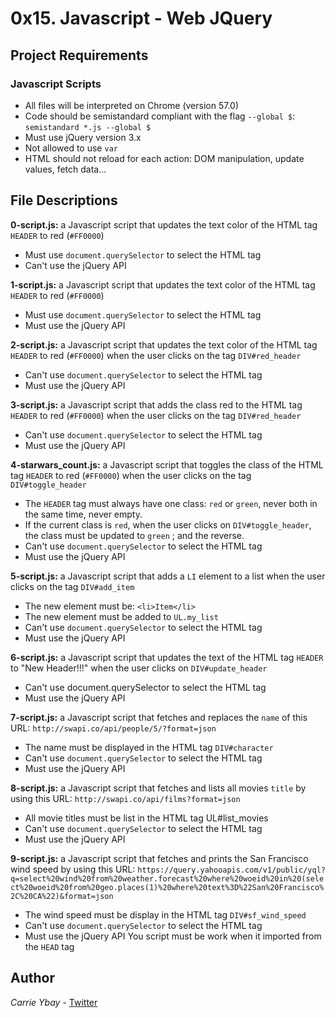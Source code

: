# 0x15. Javascript - Web JQuery
## Project Requirements
### Javascript Scripts
- All files will be interpreted on Chrome (version 57.0)
- Code should be semistandard compliant with the flag `--global $`: `semistandard *.js --global $`
- Must use jQuery version 3.x
- Not allowed to use `var`
- HTML should not reload for each action: DOM manipulation, update values, fetch data...

## File Descriptions
**0-script.js:** a Javascript script that updates the text color of the HTML tag `HEADER` to red (`#FF0000`)
- Must use `document.querySelector` to select the HTML tag
- Can't use the jQuery API

**1-script.js:** a Javascript script that updates the text color of the HTML tag `HEADER` to red (`#FF0000`)
- Must use `document.querySelector` to select the HTML tag
- Must use the jQuery API

**2-script.js:** a Javascript script that updates the text color of the HTML tag `HEADER` to red (`#FF0000`) when the user clicks on the tag `DIV#red_header`
- Can't use `document.querySelector` to select the HTML tag
- Must use the jQuery API

**3-script.js:** a Javascript script that adds the class red to the HTML tag `HEADER` to red (`#FF0000`) when the user clicks on the tag `DIV#red_header`
- Can't use `document.querySelector` to select the HTML tag
- Must use the jQuery API

**4-starwars_count.js:** a Javascript script that toggles the class of the HTML tag `HEADER` to red (`#FF0000`) when the user clicks on the tag `DIV#toggle_header`
- The `HEADER` tag must always have one class: `red` or `green`, never both in the same time, never empty.
- If the current class is `red`, when the user clicks on `DIV#toggle_header`, the class must be updated to `green` ; and the reverse.
- Can't use `document.querySelector` to select the HTML tag
- Must use the jQuery API

**5-script.js:** a Javascript script that adds a `LI` element to a list when the user clicks on the tag `DIV#add_item`
- The new element must be: `<li>Item</li>`
- The new element must be added to `UL.my_list`
- Can't use `document.querySelector` to select the HTML tag
- Must use the jQuery API

**6-script.js:** a Javascript script that updates the text of the HTML tag `HEADER` to "New Header!!!" when the user clicks on `DIV#update_header`
- Can't use document.querySelector to select the HTML tag
- Must use the jQuery API

**7-script.js:** a Javascript script that fetches and replaces the `name` of this URL: `http://swapi.co/api/people/5/?format=json`
- The name must be displayed in the HTML tag `DIV#character`
- Can't use `document.querySelector` to select the HTML tag
- Must use the jQuery API

**8-script.js:** a Javascript script that fetches and lists all movies `title` by using this URL: `http://swapi.co/api/films?format=json`
- All movie titles must be list in the HTML tag UL#list_movies
- Can't use `document.querySelector` to select the HTML tag
- Must use the jQuery API

**9-script.js:** a Javascript script that fetches and prints the San Francisco wind speed by using this URL: `https://query.yahooapis.com/v1/public/yql?q=select%20wind%20from%20weather.forecast%20where%20woeid%20in%20(select%20woeid%20from%20geo.places(1)%20where%20text%3D%22San%20Francisco%2C%20CA%22)&format=json`
- The wind speed must be display in the HTML tag `DIV#sf_wind_speed`
- Can't use `document.querySelector` to select the HTML tag
- Must use the jQuery API You script must be work when it imported from the `HEAD` tag

## Author
*Carrie Ybay* - [Twitter](http://twitter.com/hicarrie_)